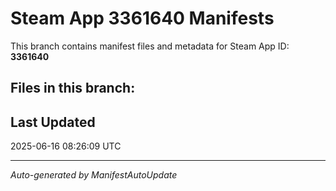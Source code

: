 # Steam App 3361640 Manifests

This branch contains manifest files and metadata for Steam App ID: **3361640**

## Files in this branch:

## Last Updated
2025-06-16 08:26:09 UTC

---
*Auto-generated by ManifestAutoUpdate*
